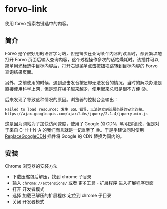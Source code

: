 # forvo-link

使用 forvo 搜索右键选中的内容。

## 简介

Forvo 是个很好用的语言学习站，但是每次在查询某个内容的读音时，都要繁琐地打开 Forvo 页面后输入查询内容，这个过程操作多次的话枯燥耗时。该插件可以简单用光标选中目标内容后，打开右键菜单点击按钮项跳转到目标内容的 Forvo 查询结果页面。

另外，之前使用的时候，遇到点击发音按钮却无法发音的情况，当时的解决办法是直接使用科学上网，但是现在梯子越来越少，使用起来总归是很不方便 😞。

后来发现了导致这种情况的原因。浏览器的控制台会输出：

```
Failed to load resource: 发生 SSL 错误，无法建立到该服务器的安全连接。
https://ajax.googleapis.com/ajax/libs/jquery/2.1.4/jquery.min.js
```

这是因为网站为了加快访问速度，使用了 Google 的 CDN，明明是德政，但是对于来自 C-H-I-N-A 的我们而言就是一记重拳了 😢。于是乎建议同时使用 [ReplaceGoogleCDN](https://github.com/justjavac/ReplaceGoogleCDN) 插件将 Google 的 CDN 替换为国内的。

## 安装

Chrome 浏览器的安装方法

- 下载压缩包后解压，找到 chrome 子目录
- 输入 `chrome://extensions/` 或者 <kbd>更多工具</kbd> - <kbd>扩展程序</kbd> 进入扩展程序页面
- 打开 <kbd>开发者模式</kbd>
- 选择 <kbd>加载已解压的扩展程序</kbd> 定位到 chrome 子目录
- 关闭 <kbd>开发者模式</kbd>
